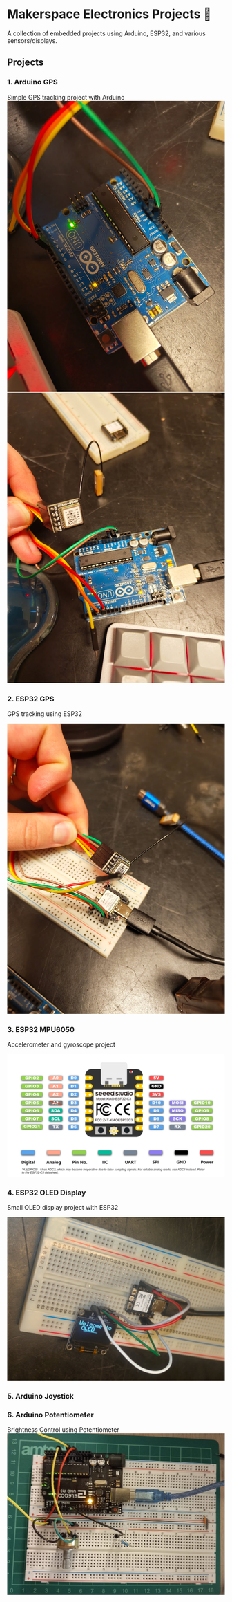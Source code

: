 # Makerspace Electronics Projects 🚀

A collection of embedded projects using Arduino, ESP32, and various sensors/displays.

## Projects

### 1. Arduino GPS 
Simple GPS tracking project with Arduino
![Arduino GPS Image 1](arduino-gps/image_1.jpeg)
![Arduino GPS Image 2](arduino-gps/image_2.jpeg)

### 2. ESP32 GPS 
GPS tracking using ESP32 

![ESP32 GPS Image 1](esp32-gps/image_1.jpeg)

### 3. ESP32 MPU6050
Accelerometer and gyroscope project

![ESP32 MPU Pinout](esp32-mpu6050/pin-map-esp32c3.png)

### 4. ESP32 OLED Display 
Small OLED display project with ESP32

![ESP32 OLED Image 1](esp32-oled/image_1.jpeg)

### 5. Arduino Joystick

### 6. Arduino Potentiometer
Brightness Control using Potentiometer
![Arduino Potentiometer Image 1](arduino-potentiometer/image_1.jpeg)